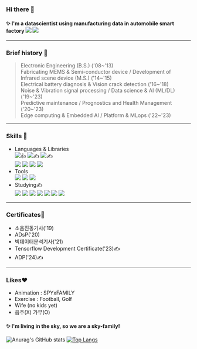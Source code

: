 ### Hi there 👋
#### ✨ I'm a datascientist using manufacturing data in automobile smart factory  <img src="https://img.shields.io/badge/Hyundai-002C5F?style=flat-square&logo=Hyundai&logoColor=white"/> <img src="https://img.shields.io/badge/Kia-05141F?style=flat-square&logo=Kia&logoColor=white"/>
---
### Brief history 📝
> Electronic Engineering (B.S.) ('08~'13)   
> Fabricating MEMS & Semi-conductor device / Development of Infrared scene device (M.S.) ('14~'15)   
> Electrical battery diagnosis & Vision crack detection ('16~'18)   
> Noise & Vibration signal processing / Data science & AI (ML/DL) ('19~'23)   
> Predictive maintenance / Prognostics and Health Management ('20~'23)   
> Edge computing & Embedded AI / Platform & MLops ('22~'23)   

<!--
**LoidPark/LoidPark** is a ✨ _special_ ✨ repository because its `README.md` (this file) appears on your GitHub profile.

Here are some ideas to get you started:

- 🔭 I’m currently working on ...
- 🌱 I’m currently learning ...
- 👯 I’m looking to collaborate on ...
- 🤔 I’m looking for help with ...
- 💬 Ask me about ...
- 📫 How to reach me: ...
- 😄 Pronouns: ...
- ⚡ Fun fact: ...
-->
---
### Skills 💪
+ Languages & Libraries   
<img src="https://img.shields.io/badge/Python-3776AB?style=flat-square&logo=Python&logoColor=white"/>👍
<img src="https://img.shields.io/badge/C-A8B9CC?style=flat-square&logo=C&logoColor=white"/>✍️
<img src="https://img.shields.io/badge/C++-00599C?style=flat-square&logo=C++&logoColor=white"/>✍️   
<img src="https://img.shields.io/badge/Numpy-013243?style=flat-square&logo=Numpy&logoColor=white"/> <img src="https://img.shields.io/badge/Pandas-150458?style=flat-square&logo=Pandas&logoColor=white"/> <img src="https://img.shields.io/badge/SciPy-8CAAE6?style=flat-square&logo=SciPy&logoColor=white"/> <img src="https://img.shields.io/badge/Scikitlearn-F7931E?style=flat-square&logo=Scikitlearn&logoColor=white"/>
+ Tools   
<img src="https://img.shields.io/badge/Jupyter-F37626?style=flat-square&logo=Jupyter&logoColor=white"> <img src="https://img.shields.io/badge/VScode-007ACC?style=flat-square&logo=VisualStudioCode&logoColor=white"> <img src="https://img.shields.io/badge/Github-181717?style=flat-square&logo=Github&logoColor=white">
+ Studying✍️   
<img src="https://img.shields.io/badge/Grafana-F46800?style=flat-square&logo=Grafana&logoColor=white"> <img src="https://img.shields.io/badge/Kibana-005571?style=flat-square&logo=Kibana&logoColor=white"> <img src="https://img.shields.io/badge/Kafka-231F20?style=flat-square&logo=ApacheKafka&logoColor=white"> <img src="https://img.shields.io/badge/Spark-E25A1C?style=flat-square&logo=ApacheSpark&logoColor=white"> <img src="https://img.shields.io/badge/MySQL-4479A1?style=flat-square&logo=MySQL&logoColor=white"> <img src="https://img.shields.io/badge/Oracle-F80000?style=flat-square&logo=Oracle&logoColor=white"> <img src="https://img.shields.io/badge/MongoDB-47A248?style=flat-square&logo=MongoDB&logoColor=white">

---
### Certificates📖
+ 소음진동기사('19)
+ ADsP('20)
+ 빅데이터분석기사('21)
+ Tensorflow Development Certificate('23)✍️
+ ADP('24)✍️
---
### Likes❤️
+ Animation : SPYxFAMILY
+ Exercise : Football, Golf
+ Wife (no kids yet)
+ 음주(X) 가무(O)

#### ✨ I'm living in the sky, so we are a sky-family!

![Anurag's GitHub stats](https://github-readme-stats.vercel.app/api?username=LoidPark&show_icons=true&theme=vue)
[![Top Langs](https://github-readme-stats.vercel.app/api/top-langs/?username=LoidPark)](https://github.com/anuraghazra/github-readme-stats)

